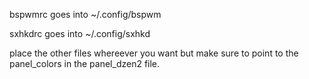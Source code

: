 bspwmrc goes into ~/.config/bspwm

sxhkdrc goes into ~/.config/sxhkd

place the other files whereever you want but make sure to point to the panel_colors in the panel_dzen2 file.
